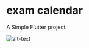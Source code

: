 # exam calendar

A Simple Flutter project.

![alt-text](https://raw.githubusercontent.com/bilal1993arikan/Flutter_ExamList_Example/master/ss.png)


